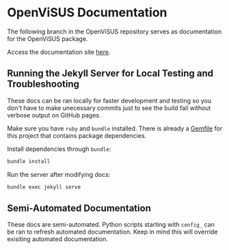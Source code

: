 # OpenViSUS Documentation

The following branch in the OpenViSUS repository serves as documentation for the OpenViSUS package.

Access the documentation site [here](https://sci-visus.github.io/OpenVisus/).

## Running the Jekyll Server for Local Testing and Troubleshooting

These docs can be ran locally for faster development and testing so you don't have to make unecessary commits just to see the build fail without verbose output on GitHub pages.

Make sure you have `ruby` and `bundle` installed. There is already a [Gemfile](Gemfile) for this project that contains package dependencies.

Install dependencies through `bundle`:
```bash
bundle install
```

Run the server after modifying docs:
```bash
bundle exec jekyll serve
```

## Semi-Automated Documentation

These docs are semi-automated. Python scripts starting with `config_` can be ran to refresh automated documentation. Keep in mind this will override exisiting automated documentation.